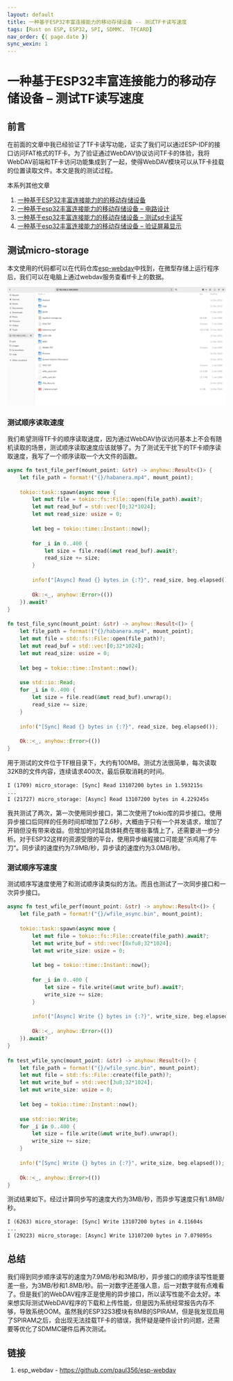 ```yaml
---
layout: default
title: 一种基于ESP32丰富连接能力的移动存储设备 -- 测试TF卡读写速度
tags: [Rust on ESP, ESP32, SPI, SDMMC， TFCARD]
nav_order: {{ page.date }}
sync_wexin: 1
---
```



# 一种基于ESP32丰富连接能力的移动存储设备 &#x2013; 测试TF读写速度


## 前言

在前面的文章中我已经验证了TF卡读写功能，证实了我们可以通过ESP-IDF的接口访问FAT格式的TF卡。为了验证通过WebDAV协议访问TF卡的体验，我将WebDAV前端和TF卡访问功能集成到了一起，使得WebDAV模块可以从TF卡挂载的位置读取文件。本文是我的测试过程。

本系列其他文章

1.  [一种基于ESP32丰富连接能力的的移动存储设备](https://paul356.github.io/2024/10/31/mobile-storage.html)
2.  [一种基于esp32丰富连接能力的移动存储设备 &#x2013; 电路设计](https://paul356.github.io/2024/12/12/mobile-storage-pcb.html)
3.  [一种基于esp32丰富连接能力的移动存储设备 &#x2013; 测试sd卡读写](https://paul356.github.io/2024/12/27/mobile-storage-sd-card-test.html)
4.  [一种基于esp32丰富连接能力的移动存储设备 &#x2013; 验证屏幕显示](https://paul356.github.io/2025/01/06/mobile-storage-display.html)


## 测试micro-storage

本文使用的代码都可以在代码仓库[esp-webdav](https://github.com/paul356/esp-webdav)中找到，在微型存储上运行程序后，我们可以在电脑上通过webdav服务查看tf卡上的数据。

![img](/images/esp_webdav_screenshot.png)


### 测试顺序读取速度

我们希望测得TF卡的顺序读取速度，因为通过WebDAV协议访问基本上不会有随机读取的场景，测试顺序读取速度应该就够了。为了测试无干扰下的TF卡顺序读取速度，我写了一个顺序读取一个大文件的函数。

```Rust
async fn test_file_perf(mount_point: &str) -> anyhow::Result<()> {
    let file_path = format!("{}/habanera.mp4", mount_point);

    tokio::task::spawn(async move {
        let mut file = tokio::fs::File::open(file_path).await?;
        let mut read_buf = std::vec![0;32*1024];
        let mut read_size: usize = 0;

        let beg = tokio::time::Instant::now();

        for _i in 0..400 {
            let size = file.read(&mut read_buf).await?;
            read_size += size;
        }

        info!("[Async] Read {} bytes in {:?}", read_size, beg.elapsed());

        Ok::<_, anyhow::Error>(())
    }).await?
}

fn test_file_sync(mount_point: &str) -> anyhow::Result<()> {
    let file_path = format!("{}/habanera.mp4", mount_point);
    let mut file = std::fs::File::open(file_path)?;
    let mut read_buf = std::vec![0;32*1024];
    let mut read_size: usize = 0;

    let beg = tokio::time::Instant::now();

    use std::io::Read;
    for _i in 0..400 {
        let size = file.read(&mut read_buf).unwrap();
        read_size += size;
    }

    info!("[Sync] Read {} bytes in {:?}", read_size, beg.elapsed());

    Ok::<_, anyhow::Error>(())
}

```

用于测试的文件位于TF根目录下，大约有100MB。测试方法很简单，每次读取32KB的文件内容，连续请求400次，最后获取消耗的时间。

```text
I (1709) micro_storage: [Sync] Read 13107200 bytes in 1.593215s
...
I (21727) micro_storage: [Async] Read 13107200 bytes in 4.229245s
```

我共测试了两次，第一次使用同步接口，第二次使用了tokio库的异步接口。使用异步接口后同样的任务时间却增加了2.6秒，大概由于只有一个并发请求，增加了开销但没有带来收益。但增加的时延具体耗费在哪些事情上了，还需要进一步分析。对于ESP32这样的资源受限的平台，使用异步编程接口可能是”杀鸡用了牛刀“。同步读的速度约为7.9MB/秒，异步读的速度约为3.0MB/秒。


### 测试顺序写速度

测试顺序写速度使用了和测试顺序读类似的方法。而且也测试了一次同步接口和一次异步接口。

```Rust
async fn test_wfile_perf(mount_point: &str) -> anyhow::Result<()> {
    let file_path = format!("{}/wfile_async.bin", mount_point);

    tokio::task::spawn(async move {
        let mut file = tokio::fs::File::create(file_path).await?;
        let mut write_buf = std::vec![0xfu8;32*1024];
        let mut write_size: usize = 0;

        let beg = tokio::time::Instant::now();

        for _i in 0..400 {
            let size = file.write(&mut write_buf).await?;
            write_size += size;
        }

        info!("[Async] Write {} bytes in {:?}", write_size, beg.elapsed());

        Ok::<_, anyhow::Error>(())
    }).await?
}

fn test_wfile_sync(mount_point: &str) -> anyhow::Result<()> {
    let file_path = format!("{}/wfile_sync.bin", mount_point);
    let mut file = std::fs::File::create(file_path)?;
    let mut write_buf = std::vec![3u8;32*1024];
    let mut write_size: usize = 0;

    let beg = tokio::time::Instant::now();

    use std::io::Write;
    for _i in 0..400 {
        let size = file.write(&mut write_buf).unwrap();
        write_size += size;
    }

    info!("[Sync] Write {} bytes in {:?}", write_size, beg.elapsed());

    Ok::<_, anyhow::Error>(())
}
```

测试结果如下。经过计算同步写的速度大约为3MB/秒，而异步写速度只有1.8MB/秒。

```text
I (6263) micro_storage: [Sync] Write 13107200 bytes in 4.11604s
...
I (29223) micro_storage: [Async] Write 13107200 bytes in 7.079895s
```


## 总结

我们得到同步顺序读写的速度为7.9MB/秒和3MB/秒，异步接口的顺序读写性能要差一些，为3MB/秒和1.8MB/秒。前一对数字还差强人意，后一对数字就有点难看了。但是我们的WebDAV程序正是使用的异步接口，所以读写性能不会太好。本来想实际测试WebDAV程序的下载和上传性能，但是因为系统经常报告内存不够，导致系统OOM。虽然我的ESP32S3模块有8MB的SPIRAM，但是我发现启用了SPIRAM之后，会出现无法挂载TF卡的错误，我怀疑是硬件设计的问题，还需要等优化了SDMMC硬件后再次测试。


## 链接

1.  esp\_webdav - <https://github.com/paul356/esp-webdav>
